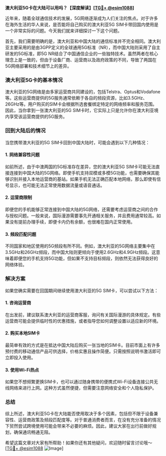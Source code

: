 **澳大利亚5G卡在大陆可以用吗？【深度解读】[[TG💪+ @esim1088](https://t.me/s/esim1088)]**

近年来，随着全球通信技术的发展，5G网络逐渐成为人们关注的焦点。对于许多在海外生活的华人来说，是否能将自己购买的澳大利亚5G SIM卡带回国内使用是一个非常实际的问题。今天我们就来详细探讨一下这个问题。

首先，我们需要明确的是，澳大利亚和中国大陆的通信标准并不完全相同。澳大利亚主要采用的是由3GPP定义的全球通用5G标准（NR），而中国大陆则采用了自主研发的5G标准，即5G NR结合了中国通信企业的一些独特技术。虽然两者在核心理念上是一致的，但由于设备厂商、运营商以及政府政策的不同，导致了两国在5G网络部署和技术细节上的差异。

### **澳大利亚5G卡的基本情况**

澳大利亚的5G网络是由多家运营商共同建设的，包括Telstra、Optus和Vodafone等。这些运营商提供的5G服务通常依赖于各自的频段资源，比如3.5GHz、26GHz等。用户购买的SIM卡会根据所选套餐绑定特定的网络频率和服务范围。因此，当你拿到一张澳大利亚的5G SIM卡时，它实际上只是允许你在澳大利亚境内享受该运营商提供的5G服务。

### **回到大陆后的情况**

当您携带澳大利亚的5G SIM卡回到中国大陆时，可能会遇到以下几种情况：

#### **1. 网络兼容性问题**
如前所述，由于中澳两国的5G标准存在差异，您的澳大利亚5G SIM卡可能无法直接连接到中国大陆的5G网络。即使手机支持双模或多模5G功能，也需要确保其能够识别并接入本地运营商的基站。如果手机无法正确匹配本地网络，那么即使有信号显示，也可能无法正常使用数据流量或语音通话。

#### **2. 运营商限制**
即便您的手机能够正常连接到中国大陆的5G网络，还需要考虑运营商之间的合作与授权问题。一般来说，国际漫游需要事先开通相关服务，并且费用通常较高。如果没有提前办理手续，即便卡内仍有余额，也很难在国内正常使用。

#### **3. 频段匹配问题**
不同国家和地区使用的5G频段有所不同。例如，澳大利亚的5G网络主要集中在3.5GHz和26GHz频段，而中国大陆则更倾向于使用2.6GHz和4.9GHz频段。这意味着即便您的手机支持5G功能，但如果不支持目标频段，则依然无法获得良好的网络体验。

### **解决方案**

如果您确实需要在回国期间继续使用澳大利亚的5G SIM卡，可以尝试以下方法：

#### **1. 咨询运营商**
在出发前，建议联系澳大利亚的运营商客服，询问有关国际漫游的具体规定。有些运营商可能会提供临时性的优惠措施，或者指导您如何调整设置以适应新的环境。

#### **2. 购买本地SIM卡**
最简单有效的方式是在抵达中国大陆后购买一张当地的SIM卡。目前市面上有许多预付费的移动通信产品可供选择，价格实惠且操作简便。只需按照说明书激活即可立即投入使用。

#### **3. 使用Wi-Fi热点**
如果您不想频繁更换SIM卡，也可以通过随身携带的便携式Wi-Fi设备连接公共无线网络来进行上网。这种方式虽然便捷，但需要注意网络安全和个人隐私保护。

### **总结**

综上所述，澳大利亚5G卡在大陆能否使用取决于多个因素，包括但不限于设备兼容性、运营商政策及频段匹配度等。对于普通消费者而言，在没有充分准备的情况下贸然尝试跨境使用可能会带来不必要的麻烦。因此，建议大家在出行前做好规划，确保通讯畅通无阻。

希望这篇文章对大家有所帮助！如果你还有其他疑问，欢迎随时留言讨论哦～ [[TG💪+ @esim1088](https://t.me/s/esim1088) ![Image](https://i.postimg.cc/4NQfJmqS/Snipaste-2025-05-13-00-14-12.png)]